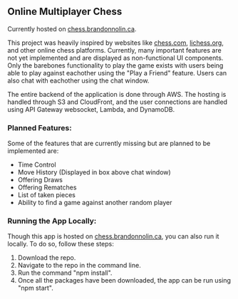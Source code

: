 ## Online Multiplayer Chess

Currently hosted on [chess.brandonnolin.ca](https://chess.brandonnolin.ca).

This project was heavily inspired by websites like [chess.com](https://www.chess.com/), [lichess.org](https://lichess.org/), and other online chess platforms. Currently, many important features are not yet implemented and are displayed as non-functional UI components. Only the barebones functionality to play the game exists with users being able to play against eachother using the "Play a Friend" feature. Users can also chat with eachother using the chat window.

The entire backend of the application is done through AWS. The hosting is handled through S3 and CloudFront, and the user connections are handled using API Gateway websocket, Lambda, and DynamoDB.

### Planned Features:
Some of the features that are currently missing but are planned to be implemented are: 

  - Time Control
  - Move History (Displayed in box above chat window)
  - Offering Draws
  - Offering Rematches
  - List of taken pieces
  - Ability to find a game against another random player

### Running the App Locally:
Though this app is hosted on [chess.brandonnolin.ca](https://chess.brandonnolin.ca), you can also run it locally. To do so, follow these steps:

  1. Download the repo.
  2. Navigate to the repo in the command line.
  3. Run the command "npm install".
  4. Once all the packages have been downloaded, the app can be run using "npm start".
